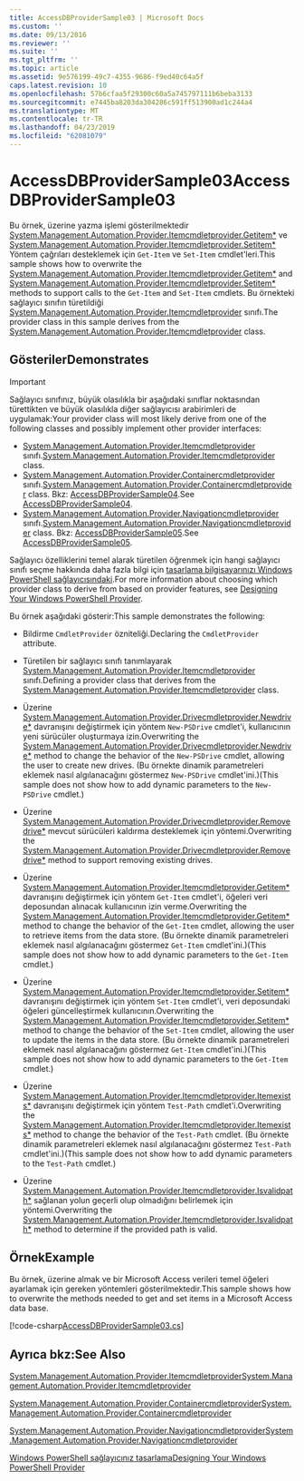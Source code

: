 ```yaml
---
title: AccessDBProviderSample03 | Microsoft Docs
ms.custom: ''
ms.date: 09/13/2016
ms.reviewer: ''
ms.suite: ''
ms.tgt_pltfrm: ''
ms.topic: article
ms.assetid: 9e576199-49c7-4355-9686-f9ed40c64a5f
caps.latest.revision: 10
ms.openlocfilehash: 57b6cfaa5f29300c60a5a745797111b6beba3133
ms.sourcegitcommit: e7445ba8203da304286c591ff513900ad1c244a4
ms.translationtype: MT
ms.contentlocale: tr-TR
ms.lasthandoff: 04/23/2019
ms.locfileid: "62081079"
---
```

# <a name="accessdbprovidersample03"></a><span data-ttu-id="36d01-102">AccessDBProviderSample03</span><span class="sxs-lookup"><span data-stu-id="36d01-102">AccessDBProviderSample03</span></span>

<span data-ttu-id="36d01-103">Bu örnek, üzerine yazma işlemi gösterilmektedir [System.Management.Automation.Provider.Itemcmdletprovider.Getitem\*](/dotnet/api/System.Management.Automation.Provider.ItemCmdletProvider.GetItem) ve [System.Management.Automation.Provider.Itemcmdletprovider.Setitem\*](/dotnet/api/System.Management.Automation.Provider.ItemCmdletProvider.SetItem) Yöntem çağrıları desteklemek için `Get-Item` ve `Set-Item` cmdlet'leri.</span><span class="sxs-lookup"><span data-stu-id="36d01-103">This sample shows how to overwrite the [System.Management.Automation.Provider.Itemcmdletprovider.Getitem\*](/dotnet/api/System.Management.Automation.Provider.ItemCmdletProvider.GetItem) and [System.Management.Automation.Provider.Itemcmdletprovider.Setitem\*](/dotnet/api/System.Management.Automation.Provider.ItemCmdletProvider.SetItem) methods to support calls to the `Get-Item` and `Set-Item` cmdlets.</span></span> <span data-ttu-id="36d01-104">Bu örnekteki sağlayıcı sınıfın türetildiği [System.Management.Automation.Provider.Itemcmdletprovider](/dotnet/api/System.Management.Automation.Provider.ItemCmdletProvider) sınıfı.</span><span class="sxs-lookup"><span data-stu-id="36d01-104">The provider class in this sample derives from the [System.Management.Automation.Provider.Itemcmdletprovider](/dotnet/api/System.Management.Automation.Provider.ItemCmdletProvider) class.</span></span>

## <a name="demonstrates"></a><span data-ttu-id="36d01-105">Gösteriler</span><span class="sxs-lookup"><span data-stu-id="36d01-105">Demonstrates</span></span>

> [!IMPORTANT]
> <span data-ttu-id="36d01-106">Sağlayıcı sınıfınız, büyük olasılıkla bir aşağıdaki sınıflar noktasından türettikten ve büyük olasılıkla diğer sağlayıcısı arabirimleri de uygulamak:</span><span class="sxs-lookup"><span data-stu-id="36d01-106">Your provider class will most likely derive from one of the following classes and possibly implement other provider interfaces:</span></span>
>
> -   <span data-ttu-id="36d01-107">[System.Management.Automation.Provider.Itemcmdletprovider](/dotnet/api/System.Management.Automation.Provider.ItemCmdletProvider) sınıfı.</span><span class="sxs-lookup"><span data-stu-id="36d01-107">[System.Management.Automation.Provider.Itemcmdletprovider](/dotnet/api/System.Management.Automation.Provider.ItemCmdletProvider) class.</span></span>
> -   <span data-ttu-id="36d01-108">[System.Management.Automation.Provider.Containercmdletprovider](/dotnet/api/System.Management.Automation.Provider.ContainerCmdletProvider) sınıfı.</span><span class="sxs-lookup"><span data-stu-id="36d01-108">[System.Management.Automation.Provider.Containercmdletprovider](/dotnet/api/System.Management.Automation.Provider.ContainerCmdletProvider) class.</span></span> <span data-ttu-id="36d01-109">Bkz: [AccessDBProviderSample04](./accessdbprovidersample04.md).</span><span class="sxs-lookup"><span data-stu-id="36d01-109">See [AccessDBProviderSample04](./accessdbprovidersample04.md).</span></span>
> -   <span data-ttu-id="36d01-110">[System.Management.Automation.Provider.Navigationcmdletprovider](/dotnet/api/System.Management.Automation.Provider.NavigationCmdletProvider) sınıfı.</span><span class="sxs-lookup"><span data-stu-id="36d01-110">[System.Management.Automation.Provider.Navigationcmdletprovider](/dotnet/api/System.Management.Automation.Provider.NavigationCmdletProvider) class.</span></span> <span data-ttu-id="36d01-111">Bkz: [AccessDBProviderSample05](./accessdbprovidersample05.md).</span><span class="sxs-lookup"><span data-stu-id="36d01-111">See [AccessDBProviderSample05](./accessdbprovidersample05.md).</span></span>
>
> <span data-ttu-id="36d01-112">Sağlayıcı özelliklerini temel alarak türetilen öğrenmek için hangi sağlayıcı sınıfı seçme hakkında daha fazla bilgi için [tasarlama bilgisayarınızı Windows PowerShell sağlayıcısındaki](./provider-types.md).</span><span class="sxs-lookup"><span data-stu-id="36d01-112">For more information about choosing which provider class to derive from based on provider features, see [Designing Your Windows PowerShell Provider](./provider-types.md).</span></span>

<span data-ttu-id="36d01-113">Bu örnek aşağıdaki gösterir:</span><span class="sxs-lookup"><span data-stu-id="36d01-113">This sample demonstrates the following:</span></span>

- <span data-ttu-id="36d01-114">Bildirme `CmdletProvider` özniteliği.</span><span class="sxs-lookup"><span data-stu-id="36d01-114">Declaring the `CmdletProvider` attribute.</span></span>

- <span data-ttu-id="36d01-115">Türetilen bir sağlayıcı sınıfı tanımlayarak [System.Management.Automation.Provider.Itemcmdletprovider](/dotnet/api/System.Management.Automation.Provider.ItemCmdletProvider) sınıfı.</span><span class="sxs-lookup"><span data-stu-id="36d01-115">Defining a provider class that derives from the [System.Management.Automation.Provider.Itemcmdletprovider](/dotnet/api/System.Management.Automation.Provider.ItemCmdletProvider) class.</span></span>

- <span data-ttu-id="36d01-116">Üzerine [System.Management.Automation.Provider.Drivecmdletprovider.Newdrive\*](/dotnet/api/System.Management.Automation.Provider.DriveCmdletProvider.NewDrive) davranışını değiştirmek için yöntem `New-PSDrive` cmdlet'i, kullanıcının yeni sürücüler oluşturmaya izin.</span><span class="sxs-lookup"><span data-stu-id="36d01-116">Overwriting the [System.Management.Automation.Provider.Drivecmdletprovider.Newdrive\*](/dotnet/api/System.Management.Automation.Provider.DriveCmdletProvider.NewDrive) method to change the behavior of the `New-PSDrive` cmdlet, allowing the user to create new drives.</span></span> <span data-ttu-id="36d01-117">(Bu örnekte dinamik parametreleri eklemek nasıl algılanacağını göstermez `New-PSDrive` cmdlet'ini.)</span><span class="sxs-lookup"><span data-stu-id="36d01-117">(This sample does not show how to add dynamic parameters to the `New-PSDrive` cmdlet.)</span></span>

- <span data-ttu-id="36d01-118">Üzerine [System.Management.Automation.Provider.Drivecmdletprovider.Removedrive\*](/dotnet/api/System.Management.Automation.Provider.DriveCmdletProvider.RemoveDrive) mevcut sürücüleri kaldırma desteklemek için yöntemi.</span><span class="sxs-lookup"><span data-stu-id="36d01-118">Overwriting the [System.Management.Automation.Provider.Drivecmdletprovider.Removedrive\*](/dotnet/api/System.Management.Automation.Provider.DriveCmdletProvider.RemoveDrive) method to support removing existing drives.</span></span>

- <span data-ttu-id="36d01-119">Üzerine [System.Management.Automation.Provider.Itemcmdletprovider.Getitem\*](/dotnet/api/System.Management.Automation.Provider.ItemCmdletProvider.GetItem) davranışını değiştirmek için yöntem `Get-Item` cmdlet'i, öğeleri veri deposundan alınacak kullanıcının izin verme.</span><span class="sxs-lookup"><span data-stu-id="36d01-119">Overwriting the [System.Management.Automation.Provider.Itemcmdletprovider.Getitem\*](/dotnet/api/System.Management.Automation.Provider.ItemCmdletProvider.GetItem) method to change the behavior of the `Get-Item` cmdlet, allowing the user to retrieve items from the data store.</span></span> <span data-ttu-id="36d01-120">(Bu örnekte dinamik parametreleri eklemek nasıl algılanacağını göstermez `Get-Item` cmdlet'ini.)</span><span class="sxs-lookup"><span data-stu-id="36d01-120">(This sample does not show how to add dynamic parameters to the `Get-Item` cmdlet.)</span></span>

- <span data-ttu-id="36d01-121">Üzerine [System.Management.Automation.Provider.Itemcmdletprovider.Setitem\*](/dotnet/api/System.Management.Automation.Provider.ItemCmdletProvider.SetItem) davranışını değiştirmek için yöntem `Set-Item` cmdlet'i, veri deposundaki öğeleri güncelleştirmek kullanıcının.</span><span class="sxs-lookup"><span data-stu-id="36d01-121">Overwriting the [System.Management.Automation.Provider.Itemcmdletprovider.Setitem\*](/dotnet/api/System.Management.Automation.Provider.ItemCmdletProvider.SetItem) method to change the behavior of the `Set-Item` cmdlet, allowing the user to update the items in the data store.</span></span> <span data-ttu-id="36d01-122">(Bu örnekte dinamik parametreleri eklemek nasıl algılanacağını göstermez `Get-Item` cmdlet'ini.)</span><span class="sxs-lookup"><span data-stu-id="36d01-122">(This sample does not show how to add dynamic parameters to the `Get-Item` cmdlet.)</span></span>

- <span data-ttu-id="36d01-123">Üzerine [System.Management.Automation.Provider.Itemcmdletprovider.Itemexists\*](/dotnet/api/System.Management.Automation.Provider.ItemCmdletProvider.ItemExists) davranışını değiştirmek için yöntem `Test-Path` cmdlet'i.</span><span class="sxs-lookup"><span data-stu-id="36d01-123">Overwriting the [System.Management.Automation.Provider.Itemcmdletprovider.Itemexists\*](/dotnet/api/System.Management.Automation.Provider.ItemCmdletProvider.ItemExists) method to change the behavior of the `Test-Path` cmdlet.</span></span> <span data-ttu-id="36d01-124">(Bu örnekte dinamik parametreleri eklemek nasıl algılanacağını göstermez `Test-Path` cmdlet'ini.)</span><span class="sxs-lookup"><span data-stu-id="36d01-124">(This sample does not show how to add dynamic parameters to the `Test-Path` cmdlet.)</span></span>

- <span data-ttu-id="36d01-125">Üzerine [System.Management.Automation.Provider.Itemcmdletprovider.Isvalidpath\*](/dotnet/api/System.Management.Automation.Provider.ItemCmdletProvider.IsValidPath) sağlanan yolun geçerli olup olmadığını belirlemek için yöntemi.</span><span class="sxs-lookup"><span data-stu-id="36d01-125">Overwriting the [System.Management.Automation.Provider.Itemcmdletprovider.Isvalidpath\*](/dotnet/api/System.Management.Automation.Provider.ItemCmdletProvider.IsValidPath) method to determine if the provided path is valid.</span></span>

## <a name="example"></a><span data-ttu-id="36d01-126">Örnek</span><span class="sxs-lookup"><span data-stu-id="36d01-126">Example</span></span>

<span data-ttu-id="36d01-127">Bu örnek, üzerine almak ve bir Microsoft Access verileri temel öğeleri ayarlamak için gereken yöntemleri gösterilmektedir.</span><span class="sxs-lookup"><span data-stu-id="36d01-127">This sample shows how to overwrite the methods needed to get and set items in a Microsoft Access data base.</span></span>

[!code-csharp[AccessDBProviderSample03.cs](../../powershell-sdk-samples/SDK-2.0/csharp/AccessDBProviderSample06/AccessDBProviderSample06.cs#L11-L976 "AccessDBProviderSample03.cs")]

## <a name="see-also"></a><span data-ttu-id="36d01-128">Ayrıca bkz:</span><span class="sxs-lookup"><span data-stu-id="36d01-128">See Also</span></span>

[<span data-ttu-id="36d01-129">System.Management.Automation.Provider.Itemcmdletprovider</span><span class="sxs-lookup"><span data-stu-id="36d01-129">System.Management.Automation.Provider.Itemcmdletprovider</span></span>](/dotnet/api/System.Management.Automation.Provider.ItemCmdletProvider)

[<span data-ttu-id="36d01-130">System.Management.Automation.Provider.Containercmdletprovider</span><span class="sxs-lookup"><span data-stu-id="36d01-130">System.Management.Automation.Provider.Containercmdletprovider</span></span>](/dotnet/api/System.Management.Automation.Provider.ContainerCmdletProvider)

[<span data-ttu-id="36d01-131">System.Management.Automation.Provider.Navigationcmdletprovider</span><span class="sxs-lookup"><span data-stu-id="36d01-131">System.Management.Automation.Provider.Navigationcmdletprovider</span></span>](/dotnet/api/System.Management.Automation.Provider.NavigationCmdletProvider)

[<span data-ttu-id="36d01-132">Windows PowerShell sağlayıcınız tasarlama</span><span class="sxs-lookup"><span data-stu-id="36d01-132">Designing Your Windows PowerShell Provider</span></span>](./provider-types.md)